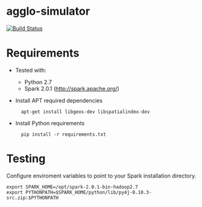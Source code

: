 # agglo-simulator

[![Build Status](https://magnum.travis-ci.com/unaguil/agglo-simulator.svg?token=fJZNuvpQu2CHYrmKy2jB&branch=master)](https://magnum.travis-ci.com/unaguil/agglo-simulator)

Requirements
============

* Tested with:

  * Python 2.7
  * Spark 2.0.1 (http://spark.apache.org/)

* Install APT required dependencies

        apt-get install libgeos-dev libspatialindex-dev
    
* Install Python requirements 

        pip install -r requirements.txt
    
Testing 
=======

Configure enviroment variables to point to your Spark installation directory.

    export SPARK_HOME=/opt/spark-2.0.1-bin-hadoop2.7
    export PYTHONPATH=$SPARK_HOME/python/lib/py4j-0.10.3-src.zip:$PYTHONPATH
